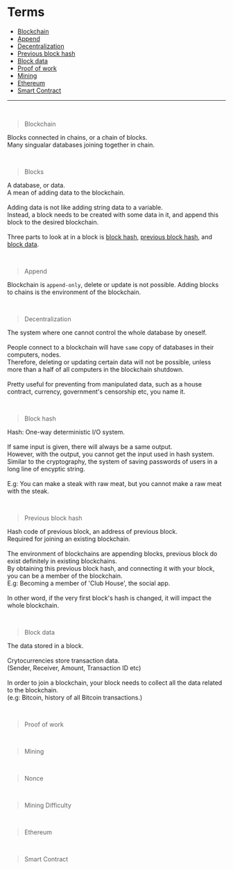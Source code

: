 # Terms

- <a href="#user-content-blockchain">Blockchain</a>
- <a href="#user-content-append">Append</a>
- <a href="#user-content-decentralization">Decentralization</a>
- <a href="#user-content-previousBlockHash">Previous block hash</a>
- <a href="#user-content-blockData">Block data</a>
- <a href="#user-content-proofOfWork">Proof of work</a>
- <a href="#user-content-mining">Mining</a>
- <a href="#user-content-ethereum">Ethereum</a>
- <a href="#user-content-smartContract">Smart Contract</a>

<hr>

<br id="blockchain">

> Blockchain

Blocks connected in chains, or a chain of blocks.<br>
Many singualar databases joining together in chain.

<br id="blocks">

> Blocks

A database, or data.<br>
A mean of adding data to the blockchain.<br><br>
Adding data is not like adding string data to a variable.<br>
Instead, a block needs to be created with some data in it, and append this block to the desired blockchain.<br><br>
Three parts to look at in a block is <a href="#user-content-blockHash">block hash</a>, <a href="#user-content-previousBlockHash">previous block hash</a>, and <a href="#user-content-blockData">block data</a>.

<br id="append">

> Append

Blockchain is `append-only`, delete or update is not possible.
Adding blocks to chains is the environment of the blockchain.

<br id="decentralization">

> Decentralization

The system where one cannot control the whole database by oneself.<br><br>
People connect to a blockchain will have `same` copy of databases in their computers, nodes. <br>
Therefore, deleting or updating certain data will not be possible, unless more than a half of all computers in the blockchain shutdown.<br><br>
Pretty useful for preventing from manipulated data, such as a house contract, currency, government's censorship etc, you name it.

<br id="blockHash">

> Block hash

Hash: One-way deterministic I/O system.<br><br>
If same input is given, there will always be a same output.<br>
However, with the output, you cannot get the input used in hash system.<br>
Similar to the cryptography, the system of saving passwords of users in a long line of encyptic string.<br><br>
E.g: You can make a steak with raw meat, but you cannot make a raw meat with the steak.

<br id="previousBlockHash">

> Previous block hash

Hash code of previous block, an address of previous block.<br>
Required for joining an existing blockchain.<br><br>
The environment of blockchains are appending blocks, previous block do exist definitely in existing blockchains.<br>
By obtaining this previous block hash, and connecting it with your block, you can be a member of the blockchain.<br>
E.g: Becoming a member of 'Club House', the social app.<br><br>
In other word, if the very first block's hash is changed, it will impact the whole blockchain.

<br id="blockData">

> Block data

The data stored in a block.<br><br>
Crytocurrencies store transaction data.<br>
(Sender, Receiver, Amount, Transaction ID etc)<br><br>
In order to join a blockchain, your block needs to collect all the data related to the blockchain.<br>
(e.g: Bitcoin, history of all Bitcoin transactions.)

<br id="proofOfWork">

> Proof of work

<br id="mining">

> Mining

<br id="nonce">

> Nonce

<br id="miningDifficulty">

> Mining Difficulty

<br id="ethereum">

> Ethereum

<br id="smartContract">

> Smart Contract